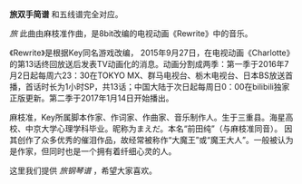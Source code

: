 

**旅双手简谱** 和五线谱完全对应。

_旅_ 此曲由麻枝准作曲，是8bit改编的电视动画《Rewrite》中的音乐。

《Rewrite》是根据Key同名游戏改编，
2015年9月27日，在电视动画《Charlotte》的第13话终回放送后发表TV动画化的消息。动画分割成两季：第一季于2016年7月2日起每周六23：30在TOKYO
MX、群马电视台、栃木电视台、日本BS放送首播，首话时长为1小时SP，共13话；中国大陆于次日起每周日0：00在bilibili独家正版更新。第二季于2017年1月14日开始播出。

麻枝准，Key所属脚本作家、作词家、作曲家、音乐制作人。生于三重县。海星高校、中京大学心理学科毕业。昵称为まえだ。本名“前田纯”（与麻枝准同音）。
因其创作了众多优秀的催泪作品，故经常被称作“大魔王”或“魔王大人”。一般被认为是作家，但同时也是一个拥有着纤细心灵的人。

这里我们提供 _旅钢琴谱_ ，希望大家喜欢。

